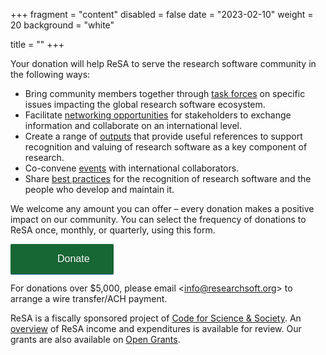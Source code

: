 +++
fragment = "content"
disabled = false
date = "2023-02-10"
weight = 20
background = "white"

title = ""
+++

Your donation will help ReSA to serve the research software community in the
following ways:

- Bring community members together through
[task forces](https://www.researchsoft.org/taskforces/) on specific issues
impacting the global research software ecosystem.
- Facilitate
[networking opportunities](https://www.researchsoft.org/funders-forum/)
for stakeholders to exchange information and collaborate on an international level.
- Create a range of [outputs](https://www.researchsoft.org/resa-resources/) that
provide useful references to support recognition and valuing of research
software as a key component of research.
- Co-convene [events](https://www.researchsoft.org/events/) with international
collaborators.
- Share [best practices](https://www.researchsoft.org/guidelines/) for the
recognition of research software and the people who develop and maintain it.

We welcome any amount you can offer – every donation makes a positive impact on
our community. You can select the frequency of donations to ReSA once, monthly,
 or quarterly, using this form.

<a style="background: #166734 url(https://donorbox.org/images/red_logo.png) no-repeat 37px;color: #fff;text-decoration: none;font-family: Verdana,sans-serif;display: inline-block;font-size: 16px;padding: 15px 38px;padding-left: 75px;-webkit-border-radius: 2px;-moz-border-radius: 2px;border-radius: 2px;box-shadow: 0 1px 0 0 #1f5a89;text-shadow: 0 1px rgba(0, 0, 0, 0.3);" href="https://donorbox.org/research-software-alliance">Donate</a>

For donations over $5,000, please email
<[info@researchsoft.org]()> to arrange a wire transfer/ACH payment.

ReSA is a fiscally sponsored project of
[Code for Science & Society](https://codeforscience.org/). An
[overview](https://docs.google.com/spreadsheets/d/1u00bPi5jIeI_iO5AfaBA97jxdLTgQW5rWwGkGI7RI0M/edit#gid=0)
 of ReSA income and expenditures is available for review. Our grants are also
  available on [Open Grants](https://www.ogrants.org/).
